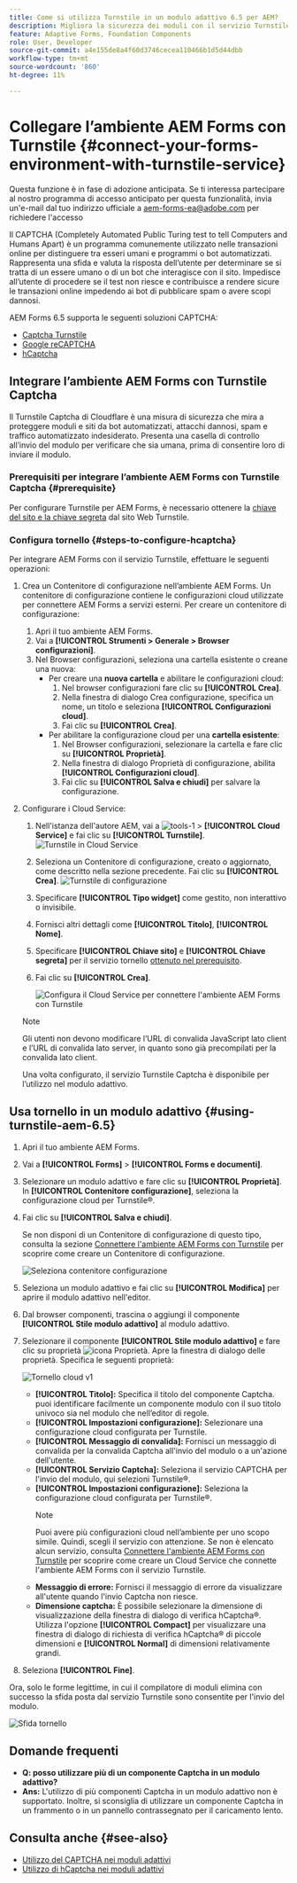 ```yaml
---
title: Come si utilizza Turnstile in un modulo adattivo 6.5 per AEM?
description: Migliora la sicurezza dei moduli con il servizio Turnstile. Guida dettagliata all’interno!
feature: Adaptive Forms, Foundation Components
role: User, Developer
source-git-commit: a4e155de8a4f60d3746cecea110466b1d5d44dbb
workflow-type: tm+mt
source-wordcount: '860'
ht-degree: 11%

---
```


# Collegare l’ambiente AEM Forms con Turnstile {#connect-your-forms-environment-with-turnstile-service}

<!--

<span class="preview"> This feature is under the Early Adopter Program. You can write to aem-forms-ea@adobe.com from your official email id to join the early adopter program and request access to the capability. </span>

-->

<span class="preview"> Questa funzione è in fase di adozione anticipata. Se ti interessa partecipare al nostro programma di accesso anticipato per questa funzionalità, invia un&#39;e-mail dal tuo indirizzo ufficiale a aem-forms-ea@adobe.com per richiedere l&#39;accesso </span>

Il CAPTCHA (Completely Automated Public Turing test to tell Computers and Humans Apart) è un programma comunemente utilizzato nelle transazioni online per distinguere tra esseri umani e programmi o bot automatizzati. Rappresenta una sfida e valuta la risposta dell’utente per determinare se si tratta di un essere umano o di un bot che interagisce con il sito. Impedisce all’utente di procedere se il test non riesce e contribuisce a rendere sicure le transazioni online impedendo ai bot di pubblicare spam o avere scopi dannosi.

AEM Forms 6.5 supporta le seguenti soluzioni CAPTCHA:

* [Captcha Turnstile](/help/forms/using/integrate-adaptive-forms-turnstile.md)
* [Google reCAPTCHA](/help/forms/using/captcha-adaptive-forms.md)
* [hCaptcha](/help/forms/using/integrate-adaptive-forms-hcaptcha.md)


<!-- ![Turnstile](assets/Turnstile-challenge.png)-->

## Integrare l’ambiente AEM Forms con Turnstile Captcha

Il Turnstile Captcha di Cloudflare è una misura di sicurezza che mira a proteggere moduli e siti da bot automatizzati, attacchi dannosi, spam e traffico automatizzato indesiderato. Presenta una casella di controllo all’invio del modulo per verificare che sia umana, prima di consentire loro di inviare il modulo.

### Prerequisiti per integrare l’ambiente AEM Forms con Turnstile Captcha {#prerequisite}

Per configurare Turnstile per AEM Forms, è necessario ottenere la [chiave del sito e la chiave segreta](https://developers.cloudflare.com/turnstile/get-started/) dal sito Web Turnstile.

### Configura tornello {#steps-to-configure-hcaptcha}

Per integrare AEM Forms con il servizio Turnstile, effettuare le seguenti operazioni:

1. Crea un Contenitore di configurazione nell’ambiente AEM Forms. Un contenitore di configurazione contiene le configurazioni cloud utilizzate per connettere AEM Forms a servizi esterni. Per creare un contenitore di configurazione:
   1. Apri il tuo ambiente AEM Forms.
   1. Vai a **[!UICONTROL Strumenti > Generale > Browser configurazioni]**.
   1. Nel Browser configurazioni, seleziona una cartella esistente o creane una nuova:
      * Per creare una **nuova cartella** e abilitare le configurazioni cloud:
         1. Nel browser configurazioni fare clic su **[!UICONTROL Crea]**.
         1. Nella finestra di dialogo Crea configurazione, specifica un nome, un titolo e seleziona **[!UICONTROL Configurazioni cloud]**.
         1. Fai clic su **[!UICONTROL Crea]**.
      * Per abilitare la configurazione cloud per una **cartella esistente**:
         1. Nel Browser configurazioni, selezionare la cartella e fare clic su **[!UICONTROL Proprietà]**.
         1. Nella finestra di dialogo Proprietà di configurazione, abilita **[!UICONTROL Configurazioni cloud]**.
         1. Fai clic su **[!UICONTROL Salva e chiudi]** per salvare la configurazione.

1. Configurare i Cloud Service:
   1. Nell&#39;istanza dell&#39;autore AEM, vai a ![tools-1](assets/tools-1.png) > **[!UICONTROL Cloud Service]** e fai clic su **[!UICONTROL Turnstile]**.
      ![Turnstile in Cloud Service](assets/turnstile-in-ui.png)
   1. Seleziona un Contenitore di configurazione, creato o aggiornato, come descritto nella sezione precedente. Fai clic su **[!UICONTROL Crea]**.
      ![Turnstile di configurazione](assets/config-hcaptcha.png)
   1. Specificare **[!UICONTROL Tipo widget]** come gestito, non interattivo o invisibile.
   1. Fornisci altri dettagli come **[!UICONTROL Titolo]**, **[!UICONTROL Nome]**.
   1. Specificare **[!UICONTROL Chiave sito]** e **[!UICONTROL Chiave segreta]** per il servizio tornello [ottenuto nel prerequisito](#prerequisite).
   1. Fai clic su **[!UICONTROL Crea]**.

      ![Configura il Cloud Service per connettere l&#39;ambiente AEM Forms con Turnstile](assets/config-turntstile.png)

   >[!NOTE]
   > Gli utenti non devono modificare l’URL di convalida JavaScript lato client e l’URL di convalida lato server, in quanto sono già precompilati per la convalida lato client.

   Una volta configurato, il servizio Turnstile Captcha è disponibile per l’utilizzo nel modulo adattivo.

## Usa tornello in un modulo adattivo {#using-turnstile-aem-6.5}

1. Apri il tuo ambiente AEM Forms.
1. Vai a **[!UICONTROL Forms]** > **[!UICONTROL Forms e documenti]**.
1. Selezionare un modulo adattivo e fare clic su **[!UICONTROL Proprietà]**. In **[!UICONTROL Contenitore configurazione]**, seleziona la configurazione cloud per Turnstile®.
1. Fai clic su **[!UICONTROL Salva e chiudi]**.

   Se non disponi di un Contenitore di configurazione di questo tipo, consulta la sezione [Connettere l&#39;ambiente AEM Forms con Turnstile](#connect-your-forms-environment-with-turnstile-service) per scoprire come creare un Contenitore di configurazione.

   ![Seleziona contenitore configurazione](assets/captcha-properties.png)

1. Seleziona un modulo adattivo e fai clic su **[!UICONTROL Modifica]** per aprire il modulo adattivo nell&#39;editor.
1. Dal browser componenti, trascina o aggiungi il componente **[!UICONTROL Stile modulo adattivo]** al modulo adattivo.
1. Selezionare il componente **[!UICONTROL Stile modulo adattivo]** e fare clic su proprietà ![icona Proprietà](assets/configure-icon.svg). Apre la finestra di dialogo delle proprietà. Specifica le seguenti proprietà:

   <!--![Turnstile v2](assets/turnstile-settings-v2.png)-->
   ![Tornello cloud v1](assets/turnstile-setting-v1.png)

   * **[!UICONTROL Titolo]:** Specifica il titolo del componente Captcha. puoi identificare facilmente un componente modulo con il suo titolo univoco sia nel modulo che nell’editor di regole.
   * **[!UICONTROL Impostazioni configurazione]:** Selezionare una configurazione cloud configurata per Turnstile.
   * **[!UICONTROL Messaggio di convalida]:** Fornisci un messaggio di convalida per la convalida Captcha all&#39;invio del modulo o a un&#39;azione dell&#39;utente.
   * **[!UICONTROL Servizio Captcha]:** Seleziona il servizio CAPTCHA per l&#39;invio del modulo, qui selezioni Turnstile®.
   * **[!UICONTROL Impostazioni configurazione]:** Seleziona la configurazione cloud configurata per Turnstile®.
     >[!NOTE]
     >Puoi avere più configurazioni cloud nell’ambiente per uno scopo simile. Quindi, scegli il servizio con attenzione. Se non è elencato alcun servizio, consulta [Connettere l&#39;ambiente AEM Forms con Turnstile](#connect-your-forms-environment-with-turnstile-service) per scoprire come creare un Cloud Service che connette l&#39;ambiente AEM Forms con il servizio Turnstile.
   * **Messaggio di errore:** Fornisci il messaggio di errore da visualizzare all&#39;utente quando l&#39;invio Captcha non riesce.
   * **Dimensione captcha:** È possibile selezionare la dimensione di visualizzazione della finestra di dialogo di verifica hCaptcha®. Utilizza l&#39;opzione **[!UICONTROL Compact]** per visualizzare una finestra di dialogo di richiesta di verifica hCaptcha® di piccole dimensioni e **[!UICONTROL Normal]** di dimensioni relativamente grandi.

1. Seleziona **[!UICONTROL Fine]**.


Ora, solo le forme legittime, in cui il compilatore di moduli elimina con successo la sfida posta dal servizio Turnstile sono consentite per l&#39;invio del modulo.

![Sfida tornello](assets/turnstile-challenge.png)


## Domande frequenti

* **Q: posso utilizzare più di un componente Captcha in un modulo adattivo?**
* **Ans:** L&#39;utilizzo di più componenti Captcha in un modulo adattivo non è supportato. Inoltre, si sconsiglia di utilizzare un componente Captcha in un frammento o in un pannello contrassegnato per il caricamento lento.

## Consulta anche {#see-also}

* [Utilizzo del CAPTCHA nei moduli adattivi](/help/forms/using/captcha-adaptive-forms.md)
* [Utilizzo di hCaptcha nei moduli adattivi](/help/forms/using/integrate-adaptive-forms-hcaptcha.md)